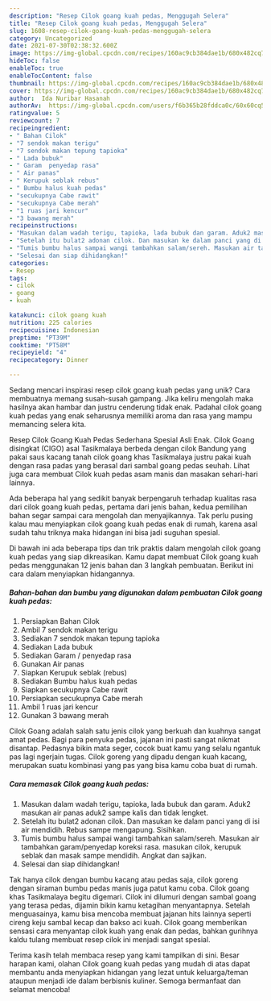 ```yaml
---
description: "Resep Cilok goang kuah pedas, Menggugah Selera"
title: "Resep Cilok goang kuah pedas, Menggugah Selera"
slug: 1608-resep-cilok-goang-kuah-pedas-menggugah-selera
category: Uncategorized
date: 2021-07-30T02:38:32.600Z
image: https://img-global.cpcdn.com/recipes/160ac9cb384dae1b/680x482cq70/cilok-goang-kuah-pedas-foto-resep-utama.jpg
hideToc: false
enableToc: true
enableTocContent: false
thumbnail: https://img-global.cpcdn.com/recipes/160ac9cb384dae1b/680x482cq70/cilok-goang-kuah-pedas-foto-resep-utama.jpg
cover: https://img-global.cpcdn.com/recipes/160ac9cb384dae1b/680x482cq70/cilok-goang-kuah-pedas-foto-resep-utama.jpg
author:  Ida Nuribar Hasanah
authorAv:  https://img-global.cpcdn.com/users/f6b365b28fddca0c/60x60cq50/avatar.jpg
ratingvalue: 5
reviewcount: 7
recipeingredient:
- " Bahan Cilok"
- "7 sendok makan terigu"
- "7 sendok makan tepung tapioka"
- " Lada bubuk"
- " Garam  penyedap rasa"
- " Air panas"
- " Kerupuk seblak rebus"
- " Bumbu halus kuah pedas"
- "secukupnya Cabe rawit"
- "secukupnya Cabe merah"
- "1 ruas jari kencur"
- "3 bawang merah"
recipeinstructions:
- "Masukan dalam wadah terigu, tapioka, lada bubuk dan garam. Aduk2 masukan air panas aduk2 sampe kalis dan tidak lengket."
- "Setelah itu bulat2 adonan cilok. Dan masukan ke dalam panci yang di isi air mendidih. Rebus sampe mengapung. Sisihkan."
- "Tumis bumbu halus sampai wangi tambahkan salam/sereh. Masukan air tambahkan garam/penyedap koreksi rasa. masukan cilok, kerupuk seblak dan masak sampe mendidih. Angkat dan sajikan."
- "Selesai dan siap dihidangkan!"
categories:
- Resep
tags:
- cilok
- goang
- kuah

katakunci: cilok goang kuah 
nutrition: 225 calories
recipecuisine: Indonesian
preptime: "PT39M"
cooktime: "PT58M"
recipeyield: "4"
recipecategory: Dinner

---
```



Sedang mencari inspirasi resep cilok goang kuah pedas yang unik? Cara membuatnya memang susah-susah gampang. Jika keliru mengolah maka hasilnya akan hambar dan justru cenderung tidak enak. Padahal cilok goang kuah pedas yang enak seharusnya memiliki aroma dan rasa yang mampu memancing selera kita.


Resep Cilok Goang Kuah Pedas Sederhana Spesial Asli Enak. Cilok Goang disingkat (CIGO) asal Tasikmalaya berbeda dengan cilok Bandung yang pakai saus kacang tanah cilok goang khas Tasikmalaya justru pakai kuah dengan rasa padas yang berasal dari sambal goang pedas seuhah. Lihat juga cara membuat Cilok kuah pedas asam manis dan masakan sehari-hari lainnya.

Ada beberapa hal yang sedikit banyak berpengaruh terhadap kualitas rasa dari cilok goang kuah pedas, pertama dari jenis bahan, kedua pemilihan bahan segar sampai cara mengolah dan menyajikannya. Tak perlu pusing kalau mau menyiapkan cilok goang kuah pedas enak di rumah, karena asal sudah tahu triknya maka hidangan ini bisa jadi suguhan spesial.


Di bawah ini ada beberapa tips dan trik praktis dalam mengolah cilok goang kuah pedas yang siap dikreasikan. Kamu dapat membuat Cilok goang kuah pedas menggunakan 12 jenis bahan dan 3 langkah pembuatan. Berikut ini cara dalam menyiapkan hidangannya.

<!--inarticleads1-->

##### Bahan-bahan dan bumbu yang digunakan dalam pembuatan Cilok goang kuah pedas:

1. Persiapkan  Bahan Cilok
1. Ambil 7 sendok makan terigu
1. Sediakan 7 sendok makan tepung tapioka
1. Sediakan  Lada bubuk
1. Sediakan  Garam / penyedap rasa
1. Gunakan  Air panas
1. Siapkan  Kerupuk seblak (rebus)
1. Sediakan  Bumbu halus kuah pedas
1. Siapkan secukupnya Cabe rawit
1. Persiapkan secukupnya Cabe merah
1. Ambil 1 ruas jari kencur
1. Gunakan 3 bawang merah


Cilok Goang adalah salah satu jenis cilok yang berkuah dan kuahnya sangat amat pedas. Bagi para penyuka pedas, jajanan ini pasti sangat nikmat disantap. Pedasnya bikin mata seger, cocok buat kamu yang selalu ngantuk pas lagi ngerjain tugas. Cilok goreng yang dipadu dengan kuah kacang, merupakan suatu kombinasi yang pas yang bisa kamu coba buat di rumah. 

<!--inarticleads2-->

##### Cara memasak Cilok goang kuah pedas:

1. Masukan dalam wadah terigu, tapioka, lada bubuk dan garam. Aduk2 masukan air panas aduk2 sampe kalis dan tidak lengket.
1. Setelah itu bulat2 adonan cilok. Dan masukan ke dalam panci yang di isi air mendidih. Rebus sampe mengapung. Sisihkan.
1. Tumis bumbu halus sampai wangi tambahkan salam/sereh. Masukan air tambahkan garam/penyedap koreksi rasa. masukan cilok, kerupuk seblak dan masak sampe mendidih. Angkat dan sajikan.
1. Selesai dan siap dihidangkan!

Tak hanya cilok dengan bumbu kacang atau pedas saja, cilok goreng dengan siraman bumbu pedas manis juga patut kamu coba. Cilok goang khas Tasikmalaya begitu digemari. Cilok ini dilumuri dengan sambal goang yang terasa pedas, dijamin bikin kamu ketagihan menyantapnya. Setelah menguasainya, kamu bisa mencoba membuat jajanan hits lainnya seperti cireng keju sambal kecap dan bakso aci kuah. Cilok goang memberikan sensasi cara menyantap cilok kuah yang enak dan pedas, bahkan gurihnya kaldu tulang membuat resep cilok ini menjadi sangat spesial. 

Terima kasih telah membaca resep yang kami tampilkan di sini. Besar harapan kami, olahan Cilok goang kuah pedas yang mudah di atas dapat membantu anda menyiapkan hidangan yang lezat untuk keluarga/teman ataupun menjadi ide dalam berbisnis kuliner. Semoga bermanfaat dan selamat mencoba!
